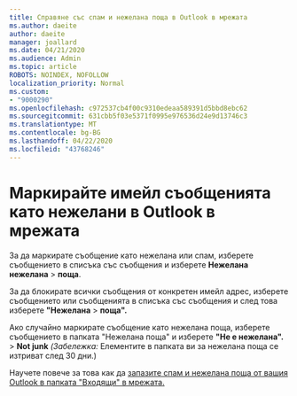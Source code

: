 ```yaml
---
title: Справяне със спам и нежелана поща в Outlook в мрежата
ms.author: daeite
author: daeite
manager: joallard
ms.date: 04/21/2020
ms.audience: Admin
ms.topic: article
ROBOTS: NOINDEX, NOFOLLOW
localization_priority: Normal
ms.custom:
- "9000290"
ms.openlocfilehash: c972537cb4f00c9310edeaa589391d5bbd8ebc62
ms.sourcegitcommit: 631cbb5f03e5371f0995e976536d24e9d13746c3
ms.translationtype: MT
ms.contentlocale: bg-BG
ms.lasthandoff: 04/22/2020
ms.locfileid: "43768246"
---
```

# <a name="mark-email-messages-as-junk-in-outlook-on-the-web"></a>Маркирайте имейл съобщенията като нежелани в Outlook в мрежата

За да маркирате съобщение като нежелана или спам, изберете съобщението в списъка със съобщения и изберете **Нежелана нежелана** > **поща**.

За да блокирате всички съобщения от конкретен имейл адрес, изберете съобщението или съобщенията в списъка със съобщения и след това изберете **"Нежелана** > **поща".**

Ако случайно маркирате съобщение като нежелана поща, изберете съобщението в папката "Нежелана поща" и изберете **"Не е нежелана".** > **Not junk** *(Забележка:* Елементите в папката ви за нежелана поща се изтриват след 30 дни.)

Научете повече за това как да [запазите спам и нежелана поща от вашия Outlook в папката "Входящи" в мрежата.](https://support.office.com/article/db786e79-54e2-40cc-904f-d89d57b7f41d)